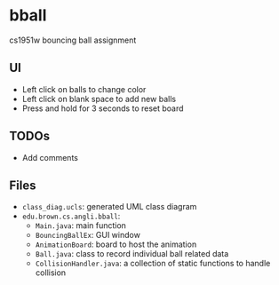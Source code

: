 # bball
cs1951w bouncing ball assignment

## UI
- Left click on balls to change color
- Left click on blank space to add new balls
- Press and hold for 3 seconds to reset board

## TODOs
- Add comments

## Files
- `class_diag.ucls`: generated UML class diagram
- `edu.brown.cs.angli.bball`:
  - `Main.java`: main function
  - `BouncingBallEx`: GUI window
  - `AnimationBoard`: board to host the animation
  - `Ball.java`: class to record individual ball related data
  - `CollisionHandler.java`: a collection of static functions to handle collision
